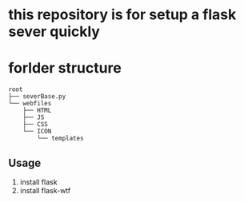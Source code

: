 # this repository is for setup a flask sever quickly
# forlder structure
```
root
├── severBase.py
└── webfiles
    ├── HTML
    ├── JS
    ├── CSS
    └── ICON
        └── templates
```
## Usage


1. install flask
2. install flask-wtf
